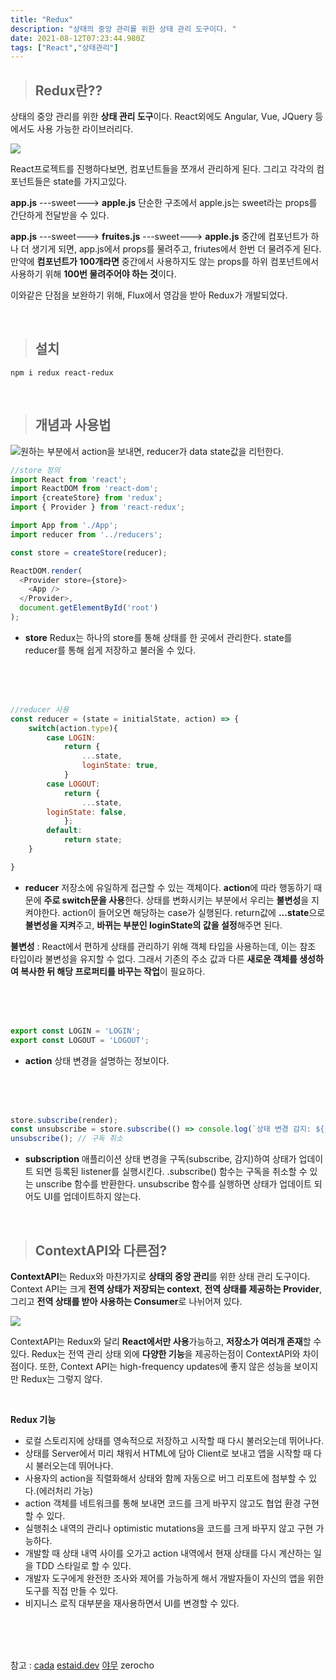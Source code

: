 ```yaml
---
title: "Redux"
description: "상태의 중앙 관리를 위한 상태 관리 도구이다. "
date: 2021-08-12T07:23:44.980Z
tags: ["React","상태관리"]
---
```

> ## Redux란??

상태의 중앙 관리를 위한 **상태 관리 도구**이다. React외에도 Angular, Vue, JQuery 등에서도 사용 가능한 라이브러리다.

<img src="https://ichi.pro/assets/images/max/724/0*_N4nKDnGqOAsz2Pc.jpg" />

React프로젝트를 진행하다보면, 컴포넌트들을 쪼개서 관리하게 된다. 
그리고 각각의 컴포넌트들은 state를 가지고있다.

**app.js** ---sweet---> **apple.js**
단순한 구조에서 apple.js는 sweet라는 props를 간단하게 전달받을 수 있다.


**app.js** ---sweet---> **fruites.js** ---sweet---> **apple.js**
중간에 컴포넌트가 하나 더 생기게 되면, app.js에서 props를 물려주고, friutes에서 한번 더 물려주게 된다. 만약에 **컴포넌트가 100개라면** 중간에서 사용하지도 않는 props를 하위 컴포넌트에서 사용하기 위해 **100번 물려주어야 하는 것**이다.

이와같은 단점을 보완하기 위해, Flux에서 영감을 받아 Redux가 개발되었다.

<br />

> ## 설치

```
npm i redux react-redux
```

<br />

> ## 개념과 사용법

![](/images/66174b7a-2cb9-4fbc-8bf9-209f9b255134-a.jpg)원하는 부분에서 action을 보내면, reducer가 data state값을 리턴한다.

```js
//store 정의
import React from 'react';
import ReactDOM from 'react-dom';
import {createStore} from 'redux';
import { Provider } from 'react-redux';

import App from './App';
import reducer from '../reducers';

const store = createStore(reducer);

ReactDOM.render(
  <Provider store={store}>
  	<App />
  </Provider>,
  document.getElementById('root')
);

```
* **store**
Redux는 하나의 store를 통해 상태를 한 곳에서 관리한다.
state를 reducer를 통해 쉽게 저장하고 불러올 수 있다. 

<br />
<br />
<br />

```js
//reducer 사용
const reducer = (state = initialState, action) => {
    switch(action.type){
        case LOGIN:
            return {
                ...state,
              	loginState: true,
            }
        case LOGOUT:
            return {
                ...state,
		loginState: false,
            };
        default:
            return state;
    }

}
```
* **reducer**
저장소에 유일하게 접근할 수 있는 객체이다. **action**에 따라 행동하기 때문에 **주로 switch문을 사용**한다. 상태를 변화시키는 부분에서 우리는 **불변성**을 지켜야한다. action이 들어오면 해당하는 case가 실행된다. return값에 **...state**으로 **불변성을 지켜**주고, **바뀌는 부분인 loginState의 값을 설정**해주면 된다.



**불변성** : React에서 편하게 상태를 관리하기 위해 객체 타입을 사용하는데, 이는 참조 타입이라 불변성을 유지할 수 없다. 그래서 기존의 주소 값과 다른 **새로운 객체를 생성하여 복사한 뒤 해당 프로퍼티를 바꾸는 작업**이 필요하다.

<br />
<br />
<br />

```js
export const LOGIN = 'LOGIN';
export const LOGOUT = 'LOGOUT';

```

* **action**
상태 변경을 설명하는 정보이다.

<br />
<br />
<br />

```js
store.subscribe(render);
const unsubscribe = store.subscribe(() => console.log(`상태 변경 감지: ${store.getState()}`));
unsubscribe(); // 구독 취소

```

* **subscription**
애플리이션 상태 변경을 구독(subscribe, 감지)하여 상태가 업데이트 되면 등록된 listener를 실행시킨다. .subscribe() 함수는 구독을 취소할 수 있는 unscribe 함수를 반환한다. unsubscribe 함수를 실행하면 상태가 업데이트 되어도 UI를 업데이트하지 않는다.

<br />


> ## ContextAPI와 다른점?

**ContextAPI**는 Redux와 마찬가지로 **상태의 중앙 관리**를 위한 상태 관리 도구이다. Context API는 크게 **전역 상태가 저장되는 context**, **전역 상태를 제공하는 Provider**, 그리고 **전역 상태를 받아 사용하는 Consumer**로 나뉘어져 있다.

<img src="https://media.vlpt.us/images/devgosunman/post/996398b7-bd5d-4054-81bd-6df78ac819f5/react%20Context.jpg" />

ContextAPI는 Redux와 달리 **React에서만 사용**가능하고, **저장소가 여러개 존재**할 수 있다.
Redux는 전역 관리 상태 외에 **다양한 기능**을 제공하는점이 ContextAPI와 차이점이다. 또한, Context API는 high-frequency updates에 좋지 않은 성능을 보이지만 Redux는 그렇지 않다.

<br />

**Redux 기능**
* 로컬 스토리지에 상태를 영속적으로 저장하고 시작할 때 다시 불러오는데 뛰어나다.
* 상태를 Server에서 미리 채워서 HTML에 담아 Client로 보내고 앱을 시작할 때 다시 불러오는데 뛰어나다.
* 사용자의 action을 직렬화해서 상태와 함께 자동으로 버그 리포트에 첨부할 수 있다.(에러처리 가능)
* action 객체를 네트워크를 통해 보내면 코드를 크게 바꾸지 않고도 협업 환경 구현할 수 있다.
* 실행취소 내역의 관리나 optimistic mutations을 코드를 크게 바꾸지 않고 구현 가능하다.
* 개발할 때 상태 내역 사이를 오가고 action 내역에서 현재 상태를 다시 계산하는 일을 TDD 스타일로 할 수 있다.
* 개발자 도구에게 완전한 조사와 제어를 가능하게 해서 개발자들이 자신의 앱을 위한 도구를 직접 만들 수 있다.
* 비지니스 로직 대부분을 재사용하면서 UI를 변경할 수 있다.


<br />
<br />
<br />

참고 : [cada](https://velog.io/@cada/React-Redux-vs-Context-API) [estaid.dev](https://estaid.dev/reasons-to-maintain-immutability-with-react/) [야무](https://xn--xy1bk56a.run/react-master/lecture/rd-redux.html#%E1%84%85%E1%85%B5%E1%84%83%E1%85%B2%E1%84%89%E1%85%A5) zerocho